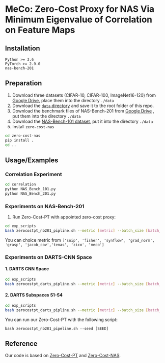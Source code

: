 # MeCo: Zero-Cost Proxy for NAS Via Minimum Eigenvalue of Correlation on Feature Maps

## Installation

```
Python >= 3.6
PyTorch >= 2.0.0
nas-bench-201
```

## Preparation

1. Download three datasets (CIFAR-10, CIFAR-100, ImageNet16-120) from [Google Drive](https://drive.google.com/drive/folders/1T3UIyZXUhMmIuJLOBMIYKAsJknAtrrO4),  place them into the directory `./data`
2. Download the [`data` directory](https://drive.google.com/drive/folders/18Eia6YuTE5tn5Lis_43h30HYpnF9Ynqf?usp=sharing) and save it to the root folder of this repo. 
3. Download the benchmark files of NAS-Bench-201 from [Google Drive](https://drive.google.com/file/d/1SKW0Cu0u8-gb18zDpaAGi0f74UdXeGKs/view) , put them into the directory `./data`
4. Download the [NAS-Bench-101 dataset](https://storage.googleapis.com/nasbench/nasbench_only108.tfrecord), put it into the directory `./data`
5. Install `zero-cost-nas`
 ```bash
 cd zero-cost-nas
 pip install .
 cd ..
 ```

## Usage/Examples

### Correlation Experiment

```bash
cd correlation
python NAS_Bench_101.py
python NAS_Bench_201.py
```




### Experiments on NAS-Bench-201

1. Run Zero-Cost-PT with appointed zero-cost proxy:
```bash
cd exp_scripts
bash zerocostpt_nb201_pipline.sh --metric [metric] --batch_size [batch_size] --seed [seed]
```
You can choice metric from `['snip', 'fisher', 'synflow', 'grad_norm', 'grasp', 'jacob_cov','tenas', 'zico', 'meco'] `

### Experiments on DARTS-CNN Space

#### 1. DARTS CNN Space

```bash
cd exp_scripts
bash zerocostpt_darts_pipline.sh --metric [metric] --batch_size [batch_size] --seed [seed]
```

#### 2. DARTS Subspaces S1-S4

````bash
cd exp_scripts
bash zerocostpt_darts_pipline.sh --metric [metric] --batch_size [batch_size] --seed [seed] --space [s1-s4]
````

You can run our Zero-Cost-PT with the following script:
```
bash zerocostpt_nb201_pipeline.sh --seed [SEED]
```
## Reference

Our code is based on [Zero-Cost-PT](https://github.com/zerocostptnas/zerocost_operation_score) and [Zero-Cost-NAS](https://github.com/SamsungLabs/zero-cost-nas).
